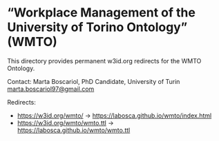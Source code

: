 # “Workplace Management of the University of Torino Ontology” (WMTO) 
This directory provides permanent w3id.org redirects for the WMTO Ontology.

Contact: Marta Boscariol, PhD Candidate, University of Turin <marta.boscariol97@gmail.com>

Redirects:
- https://w3id.org/wmto/ → https://labosca.github.io/wmto/index.html
- https://w3id.org/wmto/wmto.ttl → https://labosca.github.io/wmto/wmto.ttl
